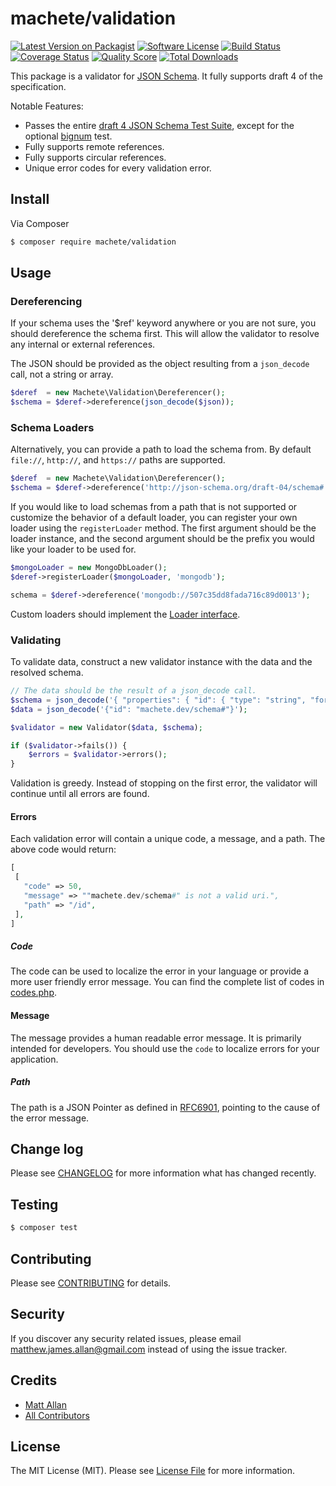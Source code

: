 # machete/validation

[![Latest Version on Packagist][ico-version]][link-packagist]
[![Software License][ico-license]](LICENSE.md)
[![Build Status][ico-travis]][link-travis]
[![Coverage Status][ico-scrutinizer]][link-scrutinizer]
[![Quality Score][ico-code-quality]][link-code-quality]
[![Total Downloads][ico-downloads]][link-downloads]

This package is a validator for [JSON Schema](http://json-schema.org/).  It fully supports draft 4 of the specification.

Notable Features:

- Passes the entire [draft 4 JSON Schema Test Suite](https://github.com/json-schema/JSON-Schema-Test-Suite), except for the optional [bignum](https://github.com/json-schema/JSON-Schema-Test-Suite/blob/develop/tests/draft4/optional/bignum.json) test.
- Fully supports remote references.
- Fully supports circular references.
- Unique error codes for every validation error.

## Install

Via Composer

``` bash
$ composer require machete/validation
```

## Usage

### Dereferencing

If your schema uses the '$ref' keyword anywhere or you are not sure, you should dereference the schema first.  This will allow the validator to resolve any internal or external references.

The JSON should be provided as the object resulting from a `json_decode` call, not a string or array.

```php
$deref  = new Machete\Validation\Dereferencer();
$schema = $deref->dereference(json_decode($json));
```

### Schema Loaders

Alternatively, you can provide a path to load the schema from.  By default `file://`, `http://`, and `https://` paths are supported.

```php
$deref  = new Machete\Validation\Dereferencer();
$schema = $deref->dereference('http://json-schema.org/draft-04/schema#');
```

If you would like to load schemas from a path that is not supported or customize the behavior of a default loader, you can register your own loader using the `registerLoader` method.  The first argument should be the loader instance, and the second argument should be the prefix you would like your loader to be used for.

```php
$mongoLoader = new MongoDbLoader();
$deref->registerLoader($mongoLoader, 'mongodb');

schema = $deref->dereference('mongodb://507c35dd8fada716c89d0013');
```

Custom loaders should implement the [Loader interface](src/Dereferencer/Loader.php).

### Validating

To validate data, construct a new validator instance with the data and the resolved schema.

``` php
// The data should be the result of a json_decode call.
$schema = json_decode('{ "properties": { "id": { "type": "string", "format": "uri" } } }');
$data = json_decode('{"id": "machete.dev/schema#"}');

$validator = new Validator($data, $schema);

if ($validator->fails()) {
    $errors = $validator->errors();
}
```

Validation is greedy.  Instead of stopping on the first error, the validator will continue until all errors are found.

#### Errors

Each validation error will contain a unique code, a message, and a path.  The above code would return:

```php
[
 [
   "code" => 50,
   "message" => ""machete.dev/schema#" is not a valid uri.",
   "path" => "/id",
 ],
]
```

##### Code

The code can be used to localize the error in your language or provide a more user friendly error message.  You can find the complete list of codes in [codes.php](src/codes.php).

#### Message

The message provides a human readable error message.  It is primarily intended for developers.  You should use the `code` to localize errors for your application.

##### Path

The path is a JSON Pointer as defined in [RFC6901](https://tools.ietf.org/html/rfc6901), pointing to the cause of the error message.

## Change log

Please see [CHANGELOG](CHANGELOG.md) for more information what has changed recently.

## Testing

``` bash
$ composer test
```

## Contributing

Please see [CONTRIBUTING](CONTRIBUTING.md) for details.

## Security

If you discover any security related issues, please email matthew.james.allan@gmail.com instead of using the issue tracker.

## Credits

- [Matt Allan][link-author]
- [All Contributors][link-contributors]

## License

The MIT License (MIT). Please see [License File](LICENSE.md) for more information.

[ico-version]: https://img.shields.io/packagist/v/machete/validation.svg?style=flat-square
[ico-license]: https://img.shields.io/badge/license-MIT-brightgreen.svg?style=flat-square
[ico-travis]: https://img.shields.io/travis/machete/validation/master.svg?style=flat-square
[ico-scrutinizer]: https://img.shields.io/scrutinizer/coverage/g/machete/validation.svg?style=flat-square
[ico-code-quality]: https://img.shields.io/scrutinizer/g/machete/validation.svg?style=flat-square
[ico-downloads]: https://img.shields.io/packagist/dt/machete/validation.svg?style=flat-square

[link-packagist]: https://packagist.org/packages/machete/validation
[link-travis]: https://travis-ci.org/machete/validation
[link-scrutinizer]: https://scrutinizer-ci.com/g/machete/validation/code-structure
[link-code-quality]: https://scrutinizer-ci.com/g/machete/validation
[link-downloads]: https://packagist.org/packages/machete/validation
[link-author]: https://github.com/matthew-james
[link-contributors]: ../../contributors

